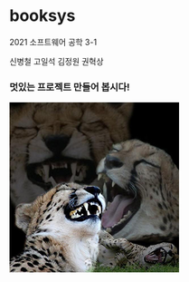 # booksys
 2021 소프트웨어 공학 3-1 



신병철
고일석
김정원
권혁상



### 멋있는 프로젝트 만들어 봅시다!

![7215c79c6b31c87d2801469d0d9a9e5f](./images/7215c79c6b31c87d2801469d0d9a9e5f.jpg)